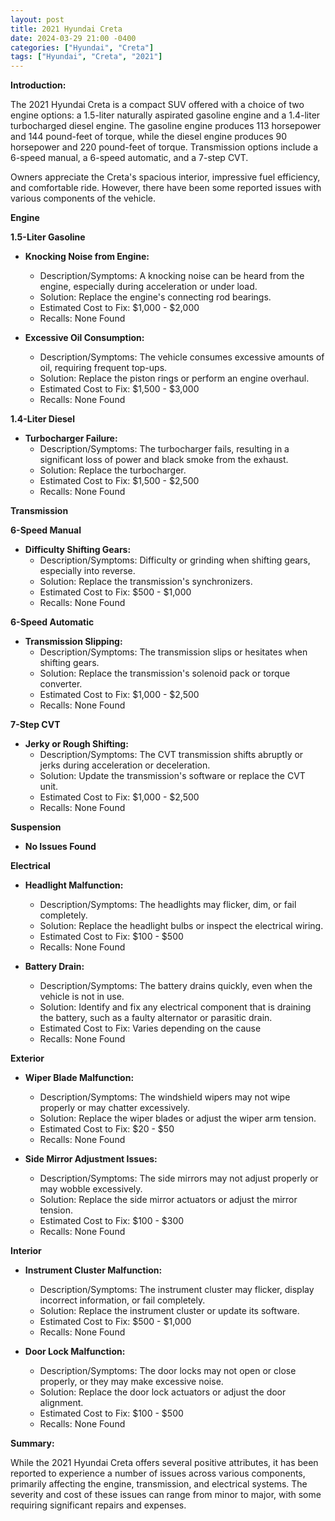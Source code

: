 ```yaml
---
layout: post
title: 2021 Hyundai Creta
date: 2024-03-29 21:00 -0400
categories: ["Hyundai", "Creta"]
tags: ["Hyundai", "Creta", "2021"]
---
```

**Introduction:**

The 2021 Hyundai Creta is a compact SUV offered with a choice of two engine options: a 1.5-liter naturally aspirated gasoline engine and a 1.4-liter turbocharged diesel engine. The gasoline engine produces 113 horsepower and 144 pound-feet of torque, while the diesel engine produces 90 horsepower and 220 pound-feet of torque. Transmission options include a 6-speed manual, a 6-speed automatic, and a 7-step CVT.

Owners appreciate the Creta's spacious interior, impressive fuel efficiency, and comfortable ride. However, there have been some reported issues with various components of the vehicle.

**Engine**

**1.5-Liter Gasoline**

* **Knocking Noise from Engine:**
    * Description/Symptoms: A knocking noise can be heard from the engine, especially during acceleration or under load.
    * Solution: Replace the engine's connecting rod bearings.
    * Estimated Cost to Fix: $1,000 - $2,000
    * Recalls: None Found

* **Excessive Oil Consumption:**
    * Description/Symptoms: The vehicle consumes excessive amounts of oil, requiring frequent top-ups.
    * Solution: Replace the piston rings or perform an engine overhaul.
    * Estimated Cost to Fix: $1,500 - $3,000
    * Recalls: None Found

**1.4-Liter Diesel**

* **Turbocharger Failure:**
    * Description/Symptoms: The turbocharger fails, resulting in a significant loss of power and black smoke from the exhaust.
    * Solution: Replace the turbocharger.
    * Estimated Cost to Fix: $1,500 - $2,500
    * Recalls: None Found

**Transmission**

**6-Speed Manual**

* **Difficulty Shifting Gears:**
    * Description/Symptoms: Difficulty or grinding when shifting gears, especially into reverse.
    * Solution: Replace the transmission's synchronizers.
    * Estimated Cost to Fix: $500 - $1,000
    * Recalls: None Found

**6-Speed Automatic**

* **Transmission Slipping:**
    * Description/Symptoms: The transmission slips or hesitates when shifting gears.
    * Solution: Replace the transmission's solenoid pack or torque converter.
    * Estimated Cost to Fix: $1,000 - $2,500
    * Recalls: None Found

**7-Step CVT**

* **Jerky or Rough Shifting:**
    * Description/Symptoms: The CVT transmission shifts abruptly or jerks during acceleration or deceleration.
    * Solution: Update the transmission's software or replace the CVT unit.
    * Estimated Cost to Fix: $1,000 - $2,500
    * Recalls: None Found

**Suspension**

* **No Issues Found**

**Electrical**

* **Headlight Malfunction:**
    * Description/Symptoms: The headlights may flicker, dim, or fail completely.
    * Solution: Replace the headlight bulbs or inspect the electrical wiring.
    * Estimated Cost to Fix: $100 - $500
    * Recalls: None Found

* **Battery Drain:**
    * Description/Symptoms: The battery drains quickly, even when the vehicle is not in use.
    * Solution: Identify and fix any electrical component that is draining the battery, such as a faulty alternator or parasitic drain.
    * Estimated Cost to Fix: Varies depending on the cause
    * Recalls: None Found

**Exterior**

* **Wiper Blade Malfunction:**
    * Description/Symptoms: The windshield wipers may not wipe properly or may chatter excessively.
    * Solution: Replace the wiper blades or adjust the wiper arm tension.
    * Estimated Cost to Fix: $20 - $50
    * Recalls: None Found

* **Side Mirror Adjustment Issues:**
    * Description/Symptoms: The side mirrors may not adjust properly or may wobble excessively.
    * Solution: Replace the side mirror actuators or adjust the mirror tension.
    * Estimated Cost to Fix: $100 - $300
    * Recalls: None Found

**Interior**

* **Instrument Cluster Malfunction:**
    * Description/Symptoms: The instrument cluster may flicker, display incorrect information, or fail completely.
    * Solution: Replace the instrument cluster or update its software.
    * Estimated Cost to Fix: $500 - $1,000
    * Recalls: None Found

* **Door Lock Malfunction:**
    * Description/Symptoms: The door locks may not open or close properly, or they may make excessive noise.
    * Solution: Replace the door lock actuators or adjust the door alignment.
    * Estimated Cost to Fix: $100 - $500
    * Recalls: None Found

**Summary:**

While the 2021 Hyundai Creta offers several positive attributes, it has been reported to experience a number of issues across various components, primarily affecting the engine, transmission, and electrical systems. The severity and cost of these issues can range from minor to major, with some requiring significant repairs and expenses.
